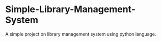 # Simple-Library-Management-System
A simple project on library management system using python language.

